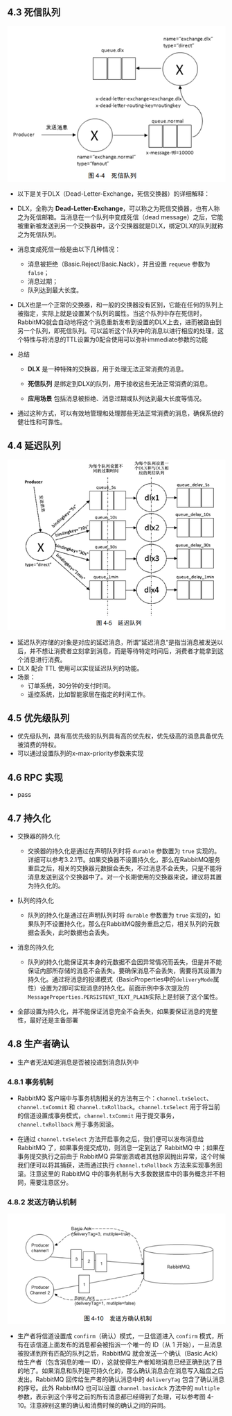 ## 4.3 死信队列

![image-20250307162916010](image\image-20250307162916010.png)

- 以下是关于DLX（Dead-Letter-Exchange，死信交换器）的详细解释：
- DLX，全称为 **Dead-Letter-Exchange**，可以称之为死信交换器，也有人称之为死信邮箱。当消息在一个队列中变成死信（dead message）之后，它能被重新被发送到另一个交换器中，这个交换器就是DLX，绑定DLX的队列就称之为死信队列。
- 消息变成死信一般是由以下几种情况：
  - 消息被拒绝（Basic.Reject/Basic.Nack），并且设置 `requeue` 参数为 `false`；
  - 消息过期；
  - 队列达到最大长度。
- DLX也是一个正常的交换器，和一般的交换器没有区别，它能在任何的队列上被指定，实际上就是设置某个队列的属性。当这个队列中存在死信时，RabbitMQ就会自动地将这个消息重新发布到设置的DLX上去，进而被路由到另一个队列，即死信队列。可以监听这个队列中的消息以进行相应的处理，这个特性与将消息的TTL设置为0配合使用可以弥补immediate参数的功能

- 总结

  - **DLX** 是一种特殊的交换器，用于处理无法正常消费的消息。

  - **死信队列** 是绑定到DLX的队列，用于接收这些无法正常消费的消息。

  - **应用场景** 包括消息被拒绝、消息过期或队列达到最大长度等情况。

- 通过这种方式，可以有效地管理和处理那些无法正常消费的消息，确保系统的健壮性和可靠性。

## 4.4 延迟队列

![image-20250307162947696](image\image-20250307162947696.png)

- 延迟队列存储的对象是对应的延迟消息，所谓”延迟消息“是指当消息被发送以后，并不想让消费者立刻拿到消息，而是等待特定时间后，消费者才能拿到这个消息进行消费。
- DLX 配合 TTL 使用可以实现延迟队列的功能。
- 场景：
  - 订单系统，30分钟的支付时间。
  - 遥控系统，比如智能家居在指定的时间工作。

## 4.5 优先级队列

- 优先级队列，具有高优先级的队列具有高的优先权，优先级高的消息具备优先被消费的特权。
- 可以通过设置队列的x-max-priority参数来实现

## 4.6 RPC 实现

- pass

## 4.7 持久化

- 交换器的持久化
  - 交换器的持久化是通过在声明队列时将 `durable` 参数置为 `true` 实现的。详细可以参考3.2.1节。如果交换器不设置持久化，那么在RabbitMQ服务重启之后，相关的交换器元数据会丢失，不过消息不会丢失，只是不能将消息发送到这个交换器中了。对一个长期使用的交换器来说，建议将其置为持久化的。

- 队列的持久化
  - 队列的持久化是通过在声明队列时将 `durable` 参数置为 `true` 实现的，如果队列不设置持久化，那么在RabbitMQ服务重启之后，相关队列的元数据会丢失，此时数据也会丢失。

- 消息的持久化
  - 队列的持久化能保证其本身的元数据不会因异常情况而丢失，但是并不能保证内部所存储的消息不会丢失。要确保消息不会丢失，需要将其设置为持久化。通过将消息的投递模式（BasicProperties中的`deliveryMode`属性）设置为2即可实现消息的持久化。前面示例中多次提及的`MessageProperties.PERSISTENT_TEXT_PLAIN`实际上是封装了这个属性。
- 全部设置为持久化，并不能保证消息完全不会丢失，如果要保证消息的完整性，最好还是主备部署

## 4.8 生产者确认

- 生产者无法知道消息是否被投递到消息队列中

### 4.8.1 事务机制

- RabbitMQ 客户端中与事务机制相关的方法有三个：`channel.txSelect`、`channel.txCommit` 和 `channel.txRollback`。`channel.txSelect` 用于将当前的信道设置成事务模式，`channel.txCommit` 用于提交事务，`channel.txRollback` 用于事务回滚。

- 在通过 `channel.txSelect` 方法开启事务之后，我们便可以发布消息给 RabbitMQ 了，如果事务提交成功，则消息一定到达了 RabbitMQ 中；如果在事务提交执行之前由于 RabbitMQ 异常崩溃或者其他原因抛出异常，这个时候我们便可以将其捕获，进而通过执行 `channel.txRollback` 方法来实现事务回滚。注意这里的 RabbitMQ 中的事务机制与大多数数据库中的事务概念并不相同，需要注意区分。

### 4.8.2 发送方确认机制

![image-20250307164505465](image\image-20250307164505465.png)

- 生产者将信道设置成 `confirm`（确认）模式，一旦信道进入 `confirm` 模式，所有在该信道上面发布的消息都会被指派一个唯一的 ID（从 1 开始），一旦消息被投递到所有匹配的队列之后，RabbitMQ 就会发送一个确认（Basic.Ack）给生产者（包含消息的唯一 ID），这就使得生产者知晓消息已经正确到达了目的地了。如果消息和队列是可持久化的，那么确认消息会在消息写入磁盘之后发出。RabbitMQ 回传给生产者的确认消息中的 `deliveryTag` 包含了确认消息的序号。此外 RabbitMQ 也可以设置 `channel.basicAck` 方法中的 `multiple` 参数，表示到这个序号之前的所有消息都已经得到了处理，可以参考图 4-10。注意辨别这里的确认和消费时候的确认之间的异同。













